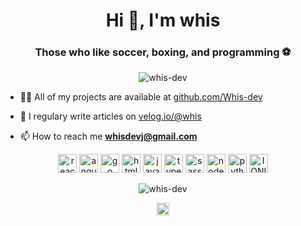 <h1 align="center">Hi 👋, I'm whis</h1>
<h3 align="center">Those who like soccer, boxing, and programming ⚽</h3>
<p align="center"> <img src="https://komarev.com/ghpvc/?username=whis-dev" alt="whis-dev" /> </p>

- 👨‍💻 All of my projects are available at [github.com/Whis-dev](github.com/Whis-dev)

- 📝 I regulary write articles on [velog.io/@whis](velog.io/@whis)

- 📫 How to reach me **whisdevj@gmail.com**

<!--START_SECTION:waka-->
<!--END_SECTION:waka-->

<p align="center"><img src="https://konpa.github.io/devicon/devicon.git/icons/react/react-original-wordmark.svg" alt="react" width="30" height="30"/> <img src="https://konpa.github.io/devicon/devicon.git/icons/angularjs/angularjs-original.svg" alt="angularjs" width="30" height="30"/> <img src="https://konpa.github.io/devicon/devicon.git/icons/go/go-original.svg" alt="go" width="30" height="30"/> <img src="https://konpa.github.io/devicon/devicon.git/icons/html5/html5-original-wordmark.svg" alt="html5" width="30" height="30"/> <img src="https://konpa.github.io/devicon/devicon.git/icons/javascript/javascript-original.svg" alt="javascript" width="30" height="30"/> <img src="https://konpa.github.io/devicon/devicon.git/icons/typescript/typescript-original.svg" alt="typescript" width="30" height="30"/> <img src="https://konpa.github.io/devicon/devicon.git/icons/sass/sass-original.svg" alt="sass" width="30" height="30"/> <img src="https://konpa.github.io/devicon/devicon.git/icons/nodejs/nodejs-original-wordmark.svg" alt="nodejs" width="30" height="30"/> <img src="https://konpa.github.io/devicon/devicon.git/icons/python/python-original-wordmark.svg" alt="python" width="30" height="30"/> <img src="https://konpa.github.io/devicon/devicon.git/icons/ionic/ionic-original.svg" alt="IONIC" width="30" height="30"/></p><p align="center"> <img src="https://github-readme-stats.vercel.app/api?username=whis-dev&show_icons=true&theme=radical" alt="whis-dev" /> </p>

<p align="center">
<a href="https://twitter.com/@whis_dev" target="blank"><img align="center" src="https://cdn.jsdelivr.net/npm/simple-icons@3.0.1/icons/twitter.svg" alt="@whis_dev" height="20" width="20" /></a>
</p>
